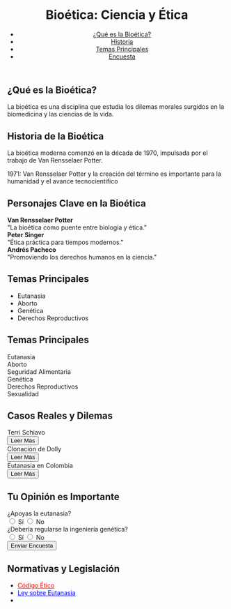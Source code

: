
 
  <link rel="stylesheet" href="styles.css">
</head>
<body>
  <header>
    <h1>Bioética: Ciencia y Ética</h1>
    <nav>
      <ul>
        <li><a href="#definicion">¿Qué es la Bioética?</a></li>
        <li><a href="#historia">Historia</a></li>
        <li><a href="#temas">Temas Principales</a></li>
        <li><a href="#encuesta">Encuesta</a></li>
      </ul>
    </nav>
  </header>
  <section id="definicion">
    <h2>¿Qué es la Bioética?</h2>
    <p>La bioética es una disciplina que estudia los dilemas morales surgidos en la biomedicina y las ciencias de la vida.</p>
  </section>

  <section id="historia">
    <h2>Historia de la Bioética</h2>
    <p>La bioética moderna comenzó en la década de 1970, impulsada por el trabajo de Van Rensselaer Potter.</p>
     <p>1971: Van Rensselaer Potter y la creación del término es importante para la humanidad y el avance tecnocientifico</p>
 

<section class="section" id="personajes">
  <h2>Personajes Clave en la Bioética</h2>
  <div class="card-container">
    <div class="card"><strong>Van Rensselaer Potter</strong><br>"La bioética como puente entre biología y ética."</div>
    <div class="card"><strong>Peter Singer</strong><br>"Ética práctica para tiempos modernos."</div>
    <div class="card"><strong>Andrés Pacheco</strong><br>"Promoviendo los derechos humanos en la ciencia."</div>
  </div>
</section>
  <section id="temas">
    <h2>Temas Principales</h2>
    <ul>
      <li>Eutanasia</li>
      <li>Aborto</li>
      <li>Genética</li>
      <li>Derechos Reproductivos</li>
    </ul>
  </section>

 
<section class="section" id="temas">
  <h2>Temas Principales</h2>
  <div class="card-container">
    <div class="card">Eutanasia</div>
    <div class="card">Aborto</div>
    <div class="card">Seguridad Alimentaria</div>
    <div class="card">Genética</div>
    <div class="card">Derechos Reproductivos</div>
    <div class="card">Sexualidad</div>
  </div>
</section>

<section class="section" id="casos">
  <h2>Casos Reales y Dilemas</h2>
  <div class="card-container">
    <div class="card">Terri Schiavo<br><button>Leer Más</button></div>
    <div class="card">Clonación de Dolly<br><button>Leer Más</button></div>
    <div class="card">Eutanasia en Colombia<br><button>Leer Más</button></div>
  </div>
</section>

<section class="section" id="encuestas">
  <h2>Tu Opinión es Importante</h2>
  <form>
    <label>¿Apoyas la eutanasia?<br><input type="radio" name="eutanasia" value="sí"> Sí <input type="radio" name="eutanasia" value="no"> No</label><br>
    <label>¿Debería regularse la ingeniería genética?<br><input type="radio" name="genetica" value="sí"> Sí <input type="radio" name="genetica" value="no"> No</label><br>
    <button type="submit">Enviar Encuesta</button>
  </form>
</section>

<section class="section" id="normatividad">
  <h2>Normativas y Legislación</h2>
  <ul>
    <li><a href="#" style="color: red;">Código Ético</a></li>
    <li><a href="#" style="color: blue;">Ley sobre Eutanasia</a></li>
    <li><a href="#" style="color: white;">Convención sobre Biomedicina</a></li>
  </ul>

 
